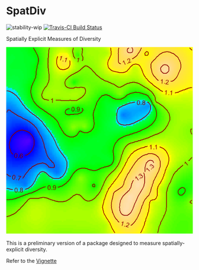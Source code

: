 # SpatDiv

![stability-wip](https://img.shields.io/badge/stability-work_in_progress-lightgrey.svg)
[![Travis-CI Build Status](https://travis-ci.org/EricMarcon/SpatDiv.svg?branch=master)](https://travis-ci.org/EricMarcon/SpatDiv)

Spatially Explicit Measures of Diversity

![Map of the mixing index](docs/mixingindex.png)

This is a preliminary version of a package designed to measure spatially-explicit diversity.

Refer to the [Vignette](https://EricMarcon.github.io/SpatDiv/)